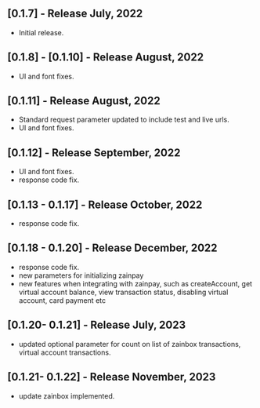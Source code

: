## [0.1.7] - Release July, 2022

* Initial release.

## [0.1.8] - [0.1.10] - Release August, 2022

* UI and font fixes.

## [0.1.11] - Release August, 2022

* Standard request parameter updated to include test and live urls.
* UI and font fixes.

## [0.1.12] - Release September, 2022

* UI and font fixes.
* response code fix.

## [0.1.13 - 0.1.17] - Release October, 2022

* response code fix.

## [0.1.18 - 0.1.20] - Release December, 2022

* response code fix.
* new parameters for initializing zainpay
* new features when integrating with zainpay, such as createAccount, get virtual account balance, view transaction status, disabling virtual account, card payment etc

## [0.1.20- 0.1.21] - Release July, 2023

* updated optional parameter for count on list of zainbox transactions, virtual account transactions.

## [0.1.21- 0.1.22] - Release November, 2023

* update zainbox implemented.
